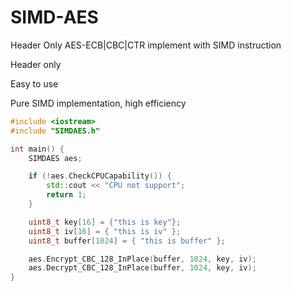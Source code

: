 # SIMD-AES
Header Only AES-ECB|CBC|CTR implement with SIMD instruction

Header only

Easy to use

Pure SIMD implementation, high efficiency

```C++
#include <iostream>
#include "SIMDAES.h"

int main() {
	SIMDAES aes;

	if (!aes.CheckCPUCapability()) {
		std::cout << "CPU not support";
		return 1;
	}

	uint8_t key[16] = {"this is key"};
	uint8_t iv[16] = { "this is iv" };
	uint8_t buffer[1024] = { "this is buffer" };

	aes.Encrypt_CBC_128_InPlace(buffer, 1024, key, iv);
	aes.Decrypt_CBC_128_InPlace(buffer, 1024, key, iv);
}

```
